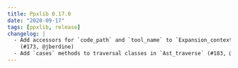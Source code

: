 ```yaml
---
title: Ppxlib 0.17.0
date: "2020-09-17"
tags: [ppxlib, release]
changelog: |
  - Add accessors for `code_path` and `tool_name` to `Expansion_context.Base`
    (#173, @jberdine)
  - Add `cases` methods to traversal classes in `Ast_traverse` (#183, @pitag-ha)
---
```


